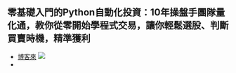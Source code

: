 ## 零基礎入門的Python自動化投資：10年操盤手團隊量化通，教你從零開始學程式交易，讓你輕鬆選股、判斷買賣時機，精準獲利

- [博客來](https://www.books.com.tw/products/0010925009?gad_source=1&gad_campaignid=22857702145&gbraid=0AAAAAD4DKPxboI4KB-jWzbyhocoaR4VTF&gclid=EAIaIQobChMIr5zJnLmJjwMVWesWBR3DRAwDEAAYASAAEgJ_YfD_BwE)
![](http://im1.book.com.tw/image/getImage?i=https://im2.book.com.tw/image/getImage?i=https://www.books.com.tw/img/001/092/50/0010925009.jpg&v=628b703bk&w=348&h=348)
- 
